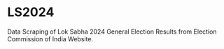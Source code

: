# LS2024

Data Scraping of Lok Sabha 2024 General Election Results from Election Commission of India Website.